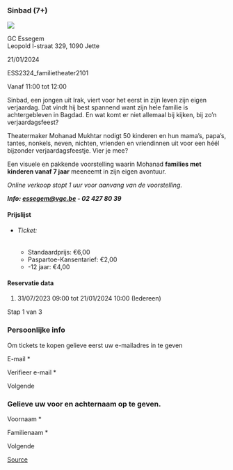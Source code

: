 ### Sinbad (7+)

![](https://s3-eu-west-1.amazonaws.com/os-kwdo/prod/vgc/images/activity/64c8de07dc9e7_Sinbad_©_Karolina_Maruszak_%281%29.JPG)

GC Essegem  
Leopold I-straat 329, 1090 Jette

21/01/2024

ESS2324_familietheater2101

Vanaf 11:00 tot 12:00

Sinbad, een jongen uit Irak, viert voor het eerst in zijn leven zijn eigen verjaardag. Dat vindt hij best spannend want zijn hele familie is achtergebleven in Bagdad. En wat komt er niet allemaal bij kijken, bij zo’n verjaardagsfeest?  
  
Theatermaker Mohanad Mukhtar nodigt 50 kinderen en hun mama’s, papa’s, tantes, nonkels, neven, nichten, vrienden en vriendinnen uit voor een héél bijzonder verjaardagsfeestje. Vier je mee?  
  
Een visuele en pakkende voorstelling waarin Mohanad **families met kinderen vanaf 7 jaar** meeneemt in zijn eigen avontuur.  
  
*Online verkoop stopt 1 uur voor aanvang van de voorstelling.*  
  
***Info: [essegem@vgc.be](http://mailto:essegem@vgc.be/) \- 02 427 80 39***  
  

#### Prijslijst

* ###### Ticket:
    
    * Standaardprijs: €6,00
    * Paspartoe-Kansentarief: €2,00
    * -12 jaar: €4,00

  

#### Reservatie data

1.  31/07/2023 09:00 tot 21/01/2024 10:00 (Iedereen)

Stap 1 van 3

 

### Persoonlijke info

Om tickets te kopen gelieve eerst uw e-mailadres in te geven

  

E-mail * 

Verifieer e-mail * 

Volgende

### Gelieve uw voor en achternaam op te geven.

Voornaam * 

Familienaam * 

Volgende

[Source](https://tickets.vgc.be/ticketingActivity/subscribe/ESS2324_familietheater2101)